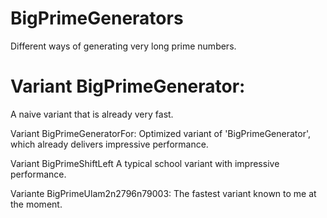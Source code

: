 # BigPrimeGenerators
Different ways of generating very long prime numbers.

# Variant BigPrimeGenerator: 
A naive variant that is already very fast.

Variant BigPrimeGeneratorFor:
Optimized variant of 'BigPrimeGenerator', which already delivers impressive performance. 

Variant BigPrimeShiftLeft
A typical school variant with impressive performance.

Variante BigPrimeUlam2n2796n79003:
The fastest variant known to me at the moment.
